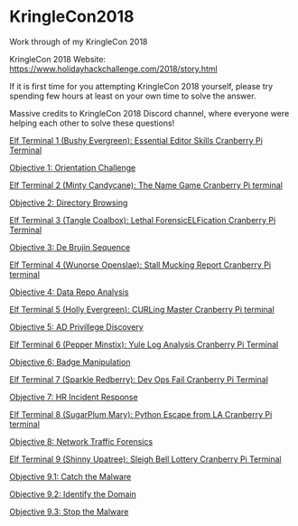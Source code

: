 # KringleCon2018
Work through of my KringleCon 2018

KringleCon 2018 Website: https://www.holidayhackchallenge.com/2018/story.html

If it is first time for you attempting KringleCon 2018 yourself, please try spending few hours at least on your own time to solve the answer. 

Massive credits to KringleCon 2018 Discord channel, where everyone were helping each other to solve these questions!

[Elf Terminal 1 (Bushy Evergreen): Essential Editor Skills Cranberry Pi Terminal](https://github.com/dkctfgit/kringleCon2018/wiki/Elf-Terminal-1-(Bushy-Evergreen):-Essential-Editor-Skills-Cranberry-Pi-Terminal)

[Objective 1: Orientation Challenge](https://github.com/dkctfgit/kringleCon2018/wiki/Objective-1:-Orientation-Challenge)

[Elf Terminal 2 (Minty Candycane): The Name Game Cranberry Pi terminal](https://github.com/dkctfgit/kringleCon2018/wiki/Elf-Terminal-2-(Minty-Candycane):-The-Name-Game-Cranberry-Pi-terminal)

[Objective 2: Directory Browsing](https://github.com/dkctfgit/kringleCon2018/wiki/Objective-2:-Directory-Browsing)

[Elf Terminal 3 (Tangle Coalbox): Lethal ForensicELFication Cranberry Pi Terminal](https://github.com/dkctfgit/kringleCon2018/wiki/Elf-Terminal-3-(Tangle-Coalbox):-Lethal-ForensicELFication-Cranberry-Pi-Terminal)

[Objective 3: De Brujin Sequence](https://github.com/dkctfgit/kringleCon2018/wiki/Objective-3:-De-Brujin-Sequences)

[Elf Terminal 4 (Wunorse Openslae): Stall Mucking Report Cranberry Pi terminal](https://github.com/dkctfgit/kringleCon2018/wiki/Elf-Terminal-4-(Wunorse-Openslae):-Stall-Mucking-Report-Cranberry-Pi-terminal)

[Objective 4: Data Repo Analysis](https://github.com/dkctfgit/kringleCon2018/wiki/Objective-4:-Data-Repo-Analysis)

[Elf Terminal 5 (Holly Evergreen): CURLing Master Cranberry Pi terminal](https://github.com/dkctfgit/kringleCon2018/wiki/Elf-Terminal-5-(Holly-Evergreen):-CURLing-Master-Cranberry-Pi-terminal)

[Objective 5: AD Privillege Discovery](https://github.com/dkctfgit/kringleCon2018/wiki/Objective-5:-AD-Privillege-Discovery)

[Elf Terminal 6 (Pepper Minstix): Yule Log Analysis Cranberry Pi Terminal](https://github.com/dkctfgit/kringleCon2018/wiki/Elf-Terminal-6-(Pepper-Minstix):-Yule-Log-Analysis-Cranberry-Pi-Terminal)

[Objective 6: Badge Manipulation](https://github.com/dkctfgit/kringleCon2018/wiki/Objective-6:-Badge-Manipulation)

[Elf Terminal 7 (Sparkle Redberry): Dev Ops Fail Cranberry Pi Terminal](https://github.com/dkctfgit/kringleCon2018/wiki/Elf-Terminal-7-(Sparkle-Redberry):-Dev-Ops-Fail-Cranberry-Pi-Terminal)

[Objective 7: HR Incident Response](https://github.com/dkctfgit/kringleCon2018/wiki/Objective-7:-HR-Incident-Response)

[Elf Terminal 8 (SugarPlum Mary): Python Escape from LA Cranberry Pi terminal](https://github.com/dkctfgit/kringleCon2018/wiki/Elf-Terminal-8-(SugarPlum-Mary):-Python-Escape-from-LA-Cranberry-Pi-terminal)

[Objective 8: Network Traffic Forensics](https://github.com/dkctfgit/kringleCon2018/wiki/Objective-8:-Network-Traffic-Forensics)

[Elf Terminal 9 (Shinny Upatree): Sleigh Bell Lottery Cranberry Pi Terminal](https://github.com/dkctfgit/kringleCon2018/wiki/Elf-Terminal-9-(Shinny-Upatree):-Sleigh-Bell-Lottery-Cranberry-Pi-Terminal)

[Objective 9.1: Catch the Malware](https://github.com/dkctfgit/kringleCon2018/wiki/Objective-9.1:-Catch-the-Malware)

[Objective 9.2: Identify the Domain](https://github.com/dkctfgit/kringleCon2018/wiki/Objective-9.2:-Identify-the-Domain)

[Objective 9.3: Stop the Malware](https://github.com/dkctfgit/kringleCon2018/wiki/Objective-9.3:-Stop-the-Malware)
